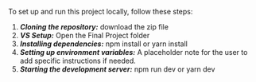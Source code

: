 
To set up and run this project locally, follow these steps:

1. ***Cloning the repository:*** download the zip file
3. ***VS Setup:*** Open the Final Project folder
2. ***Installing dependencies:*** npm install or yarn install
3. ***Setting up environment variables:*** A placeholder note for the user to add specific instructions if needed.
4. ***Starting the development server:*** npm run dev or yarn dev

